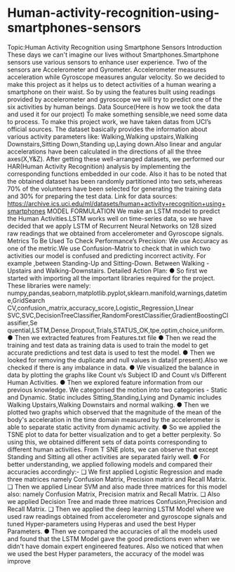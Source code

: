 # Human-activity-recognition-using-smartphones-sensors

Topic:Human Activity Recognition using Smartphone Sensors
Introduction
These days we can't imagine our lives without Smartphones.Smartphone sensors use various
sensors to enhance user experience. Two of the sensors are Accelerometer and Gyrometer.
Accelerometer measures acceleration while Gyroscope measures angular velocity. So we
decided to make this project as it helps us to detect activities of a human wearing a smartphone
on their waist. So by using the features built using readings provided by accelerometer and
gyroscope we will try to predict one of the six activities by human beings.
Data Source(Here is how we took the data and used it for our project)
To make something sensible,we need some data to process. To make this project work, we
have taken datas from UCI’s official sources. The dataset basically provides the information
about various activity parameters like: Walking,Walking upstairs,Walking Downstairs,Sitting
Down,Standing up,Laying down.Also linear and angular accelerations have been calculated in
the directions of all the three axes(X,Y&Z). After getting these well-arranged datasets, we
performed our HAR(Human Activity Recognition) analysis by implementing the corresponding
functions embedded in our code. Also it has to be noted that the obtained dataset has been
randomly partitioned into two sets,whereas 70% of the volunteers have been selected for
generating the training data and 30% for preparing the test data.
Link for data sources:
https://archive.ics.uci.edu/ml/datasets/human+activity+recognition+using+smartphones
MODEL FORMULATION
We make an LSTM model to predict the Human Activities.LSTM works well on time-series data,
so we have decided that we apply LSTM of Recurrent Neural Networks on 128 sized raw
readings that we obtained from accelerometer and Gyroscope signals.
Metrics To Be Used To Check Performance’s Precision:
We use Accuracy as one of the metric.We use Confusion-Matrix to check that in which two
activities our model is confused and predicting incorrect activity. For example ,between
Standing-Up and Sitting-Down. Between Walking -Upstairs and Walking-Downstairs.
Detailed Action Plan:
● So first we started with importing all the important libraries required for the project. These
libraries were namely:
numpy,pandas,seaborn,matplotlib.pyplot,sklearn.manifold,warnings,datetime,GridSearch
CV,confusion_matrix,accuracy_score,Logistic_Regression,LInear
SVC,SVC,DecisionTreeClassifier,RandomForestClassifier,GradientBoostingClassifier,Se
quential,LSTM,Dense,Dropout,Trials,STATUS_OK,tpe,optim,choice,uniform.
● Then we extracted features from Features.txt file
● Then we read the training and test data as training data is used to train the model to get
accurate predictions and test data is used to test the model.
● Then we looked for removing the duplicate and null values in data(if present).Also we
checked if there is any imbalance in data.
● We visualized the balance in data by plotting the graphs like Count v/s Subject ID and
Count v/s Different Human Activities.
● Then we explored feature information from our previous knowledge. We categorised the
motion into two categories - Static and Dynamic.
Static includes Sitting,Standing,Lying and Dynamic includes Walking Upstairs,Walking
Downstairs and normal walking.
● Then we plotted two graphs which observed that the magnitude of the mean of the
body's acceleration in the time domain measured by the accelerometer is able to
separate static activity from dynamic activity.
● So we applied the TSNE plot to data for better visualization and to get a better
perplexity. So using this, we obtained different sets of data points corresponding to
different human activities. From T SNE plots, we can observe that except Standing and
Sitting all other activities are separated fairly well.
● For better understanding, we applied following models and compared their accuracies
accordingly:-
❏ We first applied Logistic Regression and made three matrices namely Confusion
Matrix, Precision matrix and Recall Matrix.
❏ Then we applied Linear SVM and also made three matrices for this model also:
namely Confusion Matrix, Precision matrix and Recall Matrix.
❏ Also we applied Decision Tree and made three matrices Confusion,Precision and
Recall Matrix.
❏ Then we applied the deep learning LSTM Model where we used raw readings
obtained from accelerometer and gyroscope signals and tuned Hyper-parameters
using Hyperas and used the best Hyper Parameters.
● Then we compared the accuracies of all the models used and found that the LSTM
Model gave the good predictions even when we didn't have domain expert engineered
features.
Also we noticed that when we used the best Hyper parameters, the accuracy of the
model was improve
